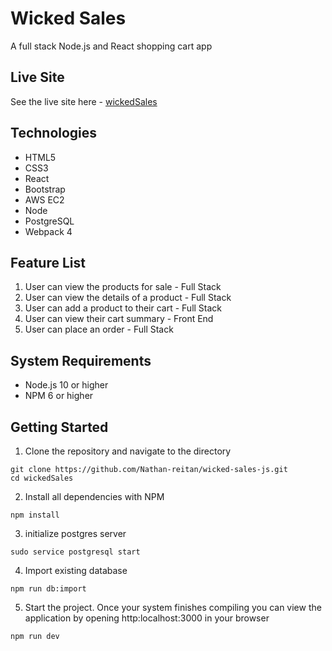 # Wicked Sales
A full stack Node.js and React shopping cart app
## Live Site
See the live site here - [wickedSales](https://wicked-sales.nathanreitan.com/)
## Technologies
* HTML5
* CSS3
* React
* Bootstrap
* AWS EC2
* Node
* PostgreSQL
* Webpack 4
## Feature List
1. User can view the products for sale - Full Stack
2. User can view the details of a product - Full Stack
3. User can add a product to their cart - Full Stack
4. User can view their cart summary - Front End
5. User can place an order - Full Stack
## System Requirements
* Node.js 10 or higher
* NPM 6 or higher
## Getting Started
1. Clone the repository and navigate to the directory
```shell
git clone https://github.com/Nathan-reitan/wicked-sales-js.git
cd wickedSales
```
2. Install all dependencies with NPM
```shell
npm install
```
3. initialize postgres server
```shell
sudo service postgresql start
```
4. Import existing database
```shell
npm run db:import
```
5. Start the project.  Once your system finishes compiling you can view the application by opening http:localhost:3000 in your browser
```shell
npm run dev
```
